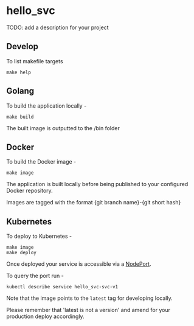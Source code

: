 # hello_svc

TODO: add a description for your project


## Develop

To list makefile targets

```
make help
```

Golang
-----

To build the application locally -

```
make build
```

The built image is outputted to the /bin folder

Docker
------

To build the Docker image -

```
make image
```

The application is built locally before being published to your configured Docker repository.

Images are tagged with the format {git branch name}-{git short hash}


Kubernetes
----------

To deploy to Kubernetes -

```
make image
make deploy
```

Once deployed your service is accessible via a [NodePort](http://kubernetes.io/docs/user-guide/services/#type-nodeport).

To query the port run -

```
kubectl describe service hello_svc-svc-v1

```

Note that the image points to the `latest` tag for developing locally.

Please remember that 'latest is not a version' and amend for your production deploy accordingly.

